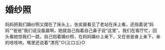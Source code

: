 # 婚纱照

妈妈把我们婚纱照又摆在了床头上，张奕晨看见了老站在床上看，还指着说“妈妈”“爸爸”我们说没晨晨啊，她就自己指着自己鼻子说“这里”。我们在客厅忙，回头看她惊我们一跳，自己抱着婚纱照，在妈妈婚纱上亲下，又在爸爸身上亲下，亲的吱吱响，嘴里还说着“漂亮”Ｏ(≧口≦)Ｏ
